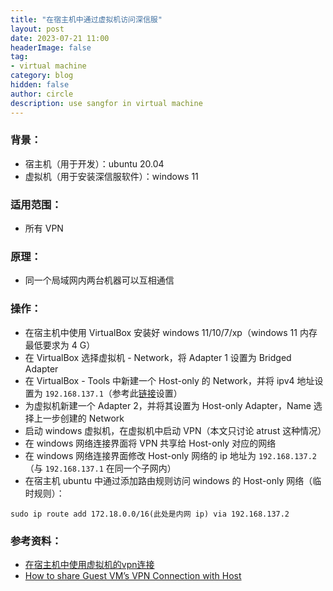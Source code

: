 ```yaml
---
title: "在宿主机中通过虚拟机访问深信服"
layout: post
date: 2023-07-21 11:00
headerImage: false
tag:
- virtual machine
category: blog
hidden: false
author: circle
description: use sangfor in virtual machine
---
```


### 背景：
- 宿主机（用于开发）：ubuntu 20.04
- 虚拟机（用于安装深信服软件）：windows 11

### 适用范围：
- 所有 VPN

### 原理：
- 同一个局域网内两台机器可以互相通信

### 操作：
- 在宿主机中使用 VirtualBox 安装好 windows 11/10/7/xp（windows 11 内存最低要求为 4 G）
- 在 VirtualBox 选择虚拟机 - Network，将 Adapter 1 设置为 Bridged Adapter
- 在 VirtualBox - Tools 中新建一个 Host-only 的 Network，并将 ipv4 地址设置为 `192.168.137.1`（参考此[链接](https://www.virtualbox.org/manual/UserManual.html#network_hostonly)设置）
- 为虚拟机新建一个 Adapter 2，并将其设置为 Host-only Adapter，Name 选择上一步创建的 Network
- 启动 windows 虚拟机，在虚拟机中启动 VPN（本文只讨论 atrust 这种情况）
- 在 windows 网络连接界面将 VPN 共享给 Host-only 对应的网络
- 在 windows 网络连接界面修改 Host-only 网络的 ip 地址为 `192.168.137.2`（与 `192.168.137.1` 在同一个子网内）
- 在宿主机 ubuntu 中通过添加路由规则访问 windows 的 Host-only 网络（临时规则）：
```
sudo ip route add 172.18.0.0/16(此处是内网 ip) via 192.168.137.2
```

### 参考资料：
- [在宿主机中使用虚拟机的vpn连接](https://blog.zenggyu.com/zh/post/2022-05-04/%E5%9C%A8%E5%AE%BF%E4%B8%BB%E6%9C%BA%E4%B8%AD%E4%BD%BF%E7%94%A8%E8%99%9A%E6%8B%9F%E6%9C%BA%E7%9A%84vpn%E8%BF%9E%E6%8E%A5/)
- [How to share Guest VM’s VPN Connection with Host](https://stackoverflow.com/questions/53573337/how-to-share-guest-vms-vpn-connection-with-host)
